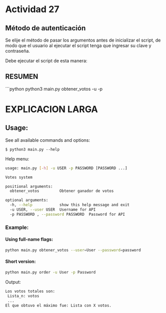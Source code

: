 # Actividad 27

## Método de autenticación

Se elije el método de pasar los argumentos antes de inicializar el script, de modo que el usuario al ejecutar el script tenga que ingresar su clave y contraseña.

Debe ejecutar el script de esta manera:

## RESUMEN

´´´python
python3 main.py obtener_votos -u <user> -p <password>


# EXPLICACION LARGA

## Usage:

See all available commands and options:
```
$ python3 main.py --help
```

Help menu:
```sh
usage: main.py [-h] -u USER -p PASSWORD [PASSWORD ...]

Votes system

positional arguments:
  obtener_votos         Obtener ganador de votos

optional arguments:
  -h, --help            show this help message and exit
  -u USER, --user USER  Username for API
  -p PASSWORD , --password PASSWORD  Password for API

```

### Example:
#### Using full-name flags:
```sh
python main.py obtener_votos --user=User --password=password
```

#### Short version:
```sh
python main.py order -u User -p Password
```

Output:
```sh
Los votos totales son:
 Lista_n: votos
 ...
El que obtuvo el máximo fue: Lista con X votos.
```